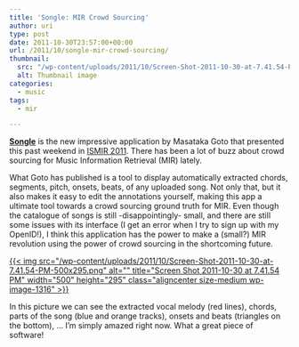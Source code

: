 ```yaml
---
title: 'Songle: MIR Crowd Sourcing'
author: uri
type: post
date: 2011-10-30T23:57:00+00:00
url: /2011/10/songle-mir-crowd-sourcing/
thumbnail:
  src: "/wp-content/uploads/2011/10/Screen-Shot-2011-10-30-at-7.41.54-PM-500x295.png"
  alt: Thumbnail image
categories:
  - music
tags:
  - mir

---
```

[**Songle**][1] is the new impressive application by Masataka Goto that presented this past weekend in [ISMIR 2011][2]. There has been a lot of buzz about crowd sourcing for Music Information Retrieval (MIR) lately. 

What Goto has published is a tool to display automatically extracted chords, segments, pitch, onsets, beats, of any uploaded song. Not only that, but it also makes it easy to edit the annotations yourself, making this app a ultimate tool towards a crowd sourcing ground truth for MIR. Even though the catalogue of songs is still -disappointingly- small, and there are still some issues with its interface (I get an error when I try to sign up with my OpenID!), I think this application has the power to make a (small?) MIR revolution using the power of crowd sourcing in the shortcoming future.

[{{< img src="/wp-content/uploads/2011/10/Screen-Shot-2011-10-30-at-7.41.54-PM-500x295.png" alt="" title="Screen Shot 2011-10-30 at 7.41.54 PM" width="500" height="295" class="aligncenter size-medium wp-image-1316" >}}][3]

In this picture we can see the extracted vocal melody (red lines), chords, parts of the song (blue and orange tracks), onsets and beats (triangles on the bottom), &#8230; I&#8217;m simply amazed right now. What a great piece of software!

 [1]: https://songle.jp/
 [2]: https://ismir2011.ismir.net/
 [3]: /wp-content/uploads/2011/10/Screen-Shot-2011-10-30-at-7.41.54-PM.png